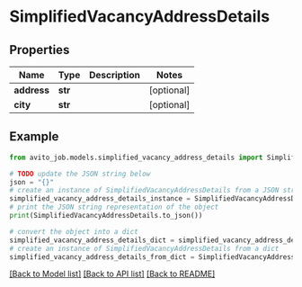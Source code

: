 # SimplifiedVacancyAddressDetails


## Properties

Name | Type | Description | Notes
------------ | ------------- | ------------- | -------------
**address** | **str** |  | [optional] 
**city** | **str** |  | [optional] 

## Example

```python
from avito_job.models.simplified_vacancy_address_details import SimplifiedVacancyAddressDetails

# TODO update the JSON string below
json = "{}"
# create an instance of SimplifiedVacancyAddressDetails from a JSON string
simplified_vacancy_address_details_instance = SimplifiedVacancyAddressDetails.from_json(json)
# print the JSON string representation of the object
print(SimplifiedVacancyAddressDetails.to_json())

# convert the object into a dict
simplified_vacancy_address_details_dict = simplified_vacancy_address_details_instance.to_dict()
# create an instance of SimplifiedVacancyAddressDetails from a dict
simplified_vacancy_address_details_from_dict = SimplifiedVacancyAddressDetails.from_dict(simplified_vacancy_address_details_dict)
```
[[Back to Model list]](../README.md#documentation-for-models) [[Back to API list]](../README.md#documentation-for-api-endpoints) [[Back to README]](../README.md)


